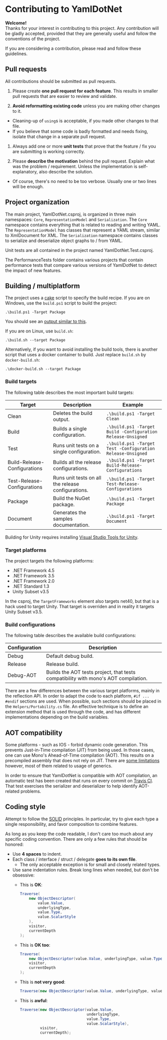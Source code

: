 # Contributing to YamlDotNet

**Welcome!**  
Thanks for your interest in contributing to this project. Any contribution will
be gladly accepted, provided that they are generally useful and follow the
conventions of the project.

If you are considering a contribution, please read and follow these guidelines.

## Pull requests

All contributions should be submitted as pull requests.

1. Please create **one pull request for each feature**. This results in smaller pull requests that are easier to review and validate.

1. **Avoid reformatting existing code** unless you are making other changes to it.
  * Cleaning-up of `using`s is acceptable, if you made other changes to that file.
  * If you believe that some code is badly formatted and needs fixing, isolate that change in a separate pull request.

1. Always add one or more **unit tests** that prove that the feature / fix you are submitting is working correctly.

1. Please **describe the motivation** behind the pull request. Explain what was the problem / requirement. Unless the implementation is self-explanatory, also describe the solution.
  * Of course, there's no need to be too verbose. Usually one or two lines will be enough.

## Project organization

The main project, YamlDotNet.csproj, is organized in three main namespaces: `Core`, `RepresentationModel` and `Serialization`. The `Core` namespace contains everything that is related to reading and writing YAML. The `RepresentationModel` has classes that represent a YAML stream, similar to XmlDocument for XML. The `Serialization` namespace contains classes to serialize and deserialize object graphs to / from YAML.

Unit tests are all contained in the project named YamlDotNet.Test.csproj.

The PerformanceTests folder contains various projects that contain performance tests that compare various versions of YamlDotNet to detect the impact of new features.

## Building / multiplatform

The project uses a [cake](http://cakebuild.net/) script to specify the build recipe.
If you are on Windows, use the `build.ps1` script to build the project:
```
.\build.ps1 -Target Package
```
You should see an [output similar to this](https://ci.appveyor.com/project/aaubry/yamldotnet/build/4.2.1#L15).

If you are on Linux, use `build.sh`:
```
.\build.sh --target Package
```
Alternatively, if you want to avoid installing the build tools, there is another script that uses a docker container to build. Just replace `build.sh` by `docker-build.sh`:
```
.\docker-build.sh --target Package
```

### Build targets

The following table describes the most important build targets:

|           Target             |                   Description                      |                          Example                            |
|------------------------------|----------------------------------------------------|-------------------------------------------------------------|
| Clean                        | Deletes the build output.                          | `.\build.ps1 -Target Clean`                                 |
| Build                        | Builds a single configuration.                     | `.\build.ps1 -Target Build -Configuration Release-Unsigned` |
| Test                         | Runs unit tests on a single configuration.         | `.\build.ps1 -Target Test -Configuration Release-Unsigned`  |
| Build-Release-Configurations | Builds all the release configurations.             | `.\build.ps1 -Target Build-Release-Configurations`          |
| Test-Release-Configurations  | Runs unit tests on all the release configurations. | `.\build.ps1 -Target Test-Release-Configurations`           |
| Package                      | Build the NuGet package.                           | `.\build.ps1 -Target Package`                               |
| Document                     | Generates the samples documentation.               | `.\build.ps1 -Target Document`                              |

Building for Unity requires installing
[Visual Studio Tools for Unity](https://visualstudiogallery.msdn.microsoft.com/20b80b8c-659b-45ef-96c1-437828fe7cf2/file/92287/8/Visual%20Studio%202013%20Tools%20for%20Unity.msi).

### Target platforms

The project targets the following platforms:

* .NET Framework 4.5
* .NET Framework 3.5
* .NET Framework 2.0
* .NET Standard 1.3
* Unity Subset v3.5

In the csproj, the `TargetFrameworks` element also targets net40, but that is a hack used to target Unity. That target is overriden and in reality it targets Unity Subset v3.5.

### Build configurations

The following table describes the available build configurations:

| Configuration |             Description                                                             |
|---------------|-------------------------------------------------------------------------------------|
| Debug         | Default debug build.                                                                |
| Release       | Release build.                                                                      |
| Debug-AOT     | Builds the AOT tests project, that tests compatibility with mono's AOT compilation. |

There are a few differences between the various target platforms,
mainly in the reflection API. In order to adapt the code to each platform,
`#if ... #endif` sections are used. When possible, such sections should be placed
in the `Helpers/Portability.cs` file. An effective technique is to define an extension
method that is used through the code, and has different implementations depending
on the build variables.

## AOT compatibility

Some platforms - such as IOS - forbid dynamic code generation. This prevents Just-in-Time compilation (JIT) from being used. In those cases, one can use Mono's Ahead-of-Time compilation (AOT). This results on a precompiled assembly that does not rely on JIT. There are [some limitations](http://www.mono-project.com/docs/advanced/aot/#limitation-generic-interface-instantiation) however, most of them related to usage of generics.

In order to ensure that YamlDotNet is compatible with AOT compilation, an automatic test has been created that runs on every commit on [Travis CI](https://travis-ci.org/aaubry/YamlDotNet). That test exercises the serializer and deserializer to help identify AOT-related problems.

## Coding style

Attempt to follow the [SOLID](https://en.wikipedia.org/wiki/SOLID_%28object-oriented_design%29) principles. In particular, try to give each type a single responsibility, and favor composition to combine features.

As long as you keep the code readable, I don't care too much about any specific coding convention. There are only a few rules that should be honored:

* Use **4 spaces** to indent.
* Each class / interface / struct / delegate **goes to its own file**.
  * The only acceptable exception is for small and closely related types.
* Use sane indentation rules. Break long lines when needed, but don't be obsessive:
  * This is **OK**:

    ```C#
    Traverse(
        new ObjectDescriptor(
            value.Value,
            underlyingType,
            value.Type,
            value.ScalarStyle
        ),
        visitor,
        currentDepth
    );
    ```
  * This is **OK too**:

    ```C#
    Traverse(
        new ObjectDescriptor(value.Value, underlyingType, value.Type, value.ScalarStyle),
        visitor,
        currentDepth
    );
    ```
  * This is **not very good**:

    ```C#
    Traverse(new ObjectDescriptor(value.Value, underlyingType, value.Type, value.ScalarStyle), visitor, currentDepth);
    ```
  * This is **awful**:

    ```C#
    Traverse(new ObjectDescriptor(value.Value,
                                  underlyingType,
                                  value.Type,
                                  value.ScalarStyle),
             visitor,
             currentDepth);
    ```
